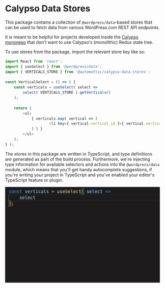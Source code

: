 # Calypso Data Stores

This package contains a collection of `@wordpress/data`-based stores that can be used to fetch data from various WordPress.com REST API endpoints.

It is meant to be helpful for projects developed inside the [Calypso monorepo](https://github.com/Automattic/wp-calypso) that don't want to use Calypso's (monolithic) Redux state tree.

To use stores from the package, import the relevant store key like so:

```ts
import React from 'react';
import { useSelect } from '@wordpress/data';
import { VERTICALS_STORE } from '@automattic/calypso-data-stores';

const VerticalSelect = () => ( {
	const verticals = useSelect( select =>
		select( VERTICALS_STORE ).getVerticals()
    );

    return (
        <ul>
            { verticals.map( vertical => (
                    <li key={ vertical.vertical_id }>{ vertical.vertical_name }</li>
            ) ) }
        </ul>
    );
} );

```

The stores in this package are written in TypeScript, and type definitions are generated as part of the build process. Furthermore, we're injecting type information for available selectors and actions into the `@wordpress/data` module, which means that you'll get handy autocomplete suggestions, if you're writing your project in TypeScript and you've enabled your editor's TypeScript feature or plugin.

![autocomplete](./autocomplete.gif)
